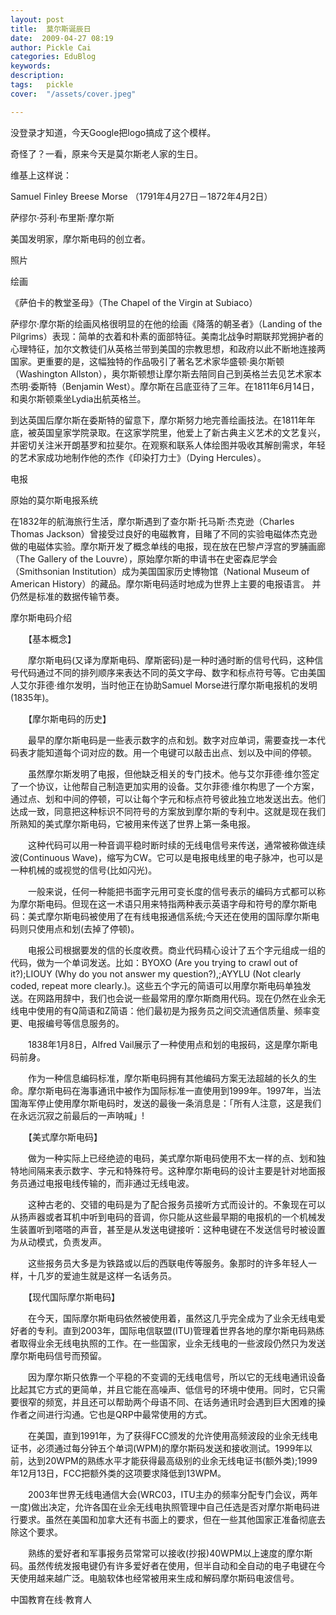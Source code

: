 ```yaml
---
layout: post  
title:  莫尔斯诞辰日  
date:  2009-04-27 08:19  
author: Pickle Cai  
categories: EduBlog  
keywords: 
description:   
tags:	pickle   
cover:  "/assets/cover.jpeg"  

---  
```

    




 

 

没登录才知道，今天Google把logo搞成了这个模样。



奇怪了？一看，原来今天是莫尔斯老人家的生日。 

 

维基上这样说：

 

Samuel Finley Breese Morse （1791年4月27日－1872年4月2日）

萨缪尔·芬利·布里斯·摩尔斯

美国发明家，摩尔斯电码的创立者。

 

照片

 



 

 

绘画





  



《萨伯卡的教堂圣母》（The Chapel of the Virgin at Subiaco）

萨缪尔·摩尔斯的绘画风格很明显的在他的绘画《降落的朝圣者》（Landing of the Pilgrims）表现：简单的衣着和朴素的面部特征。美南北战争时期联邦党拥护者的心理特征，加尔文教徒们从英格兰带到美国的宗教思想，和政府以此不断地连接两国家。更重要的是，这幅独特的作品吸引了著名艺术家华盛顿·奥尔斯顿（Washington Allston），奥尔斯顿想让摩尔斯去陪同自己到英格兰去见艺术家本杰明·委斯特（Benjamin West）。摩尔斯在吕底亚待了三年。在1811年6月14日，和奥尔斯顿乘坐Lydia出航英格兰。



到达英国后摩尔斯在委斯特的留意下，摩尔斯努力地完善绘画技法。在1811年年底，被英国皇家学院录取。在这家学院里，他爱上了新古典主义艺术的文艺复兴，并密切关注米开朗基罗和拉斐尔。在观察和联系人体绘图并吸收其解剖需求，年轻的艺术家成功地制作他的杰作《印染打力士》（Dying Hercules）。



 



电报



 





 



原始的莫尔斯电报系统

 

在1832年的航海旅行生活，摩尔斯遇到了查尔斯·托马斯·杰克逊（Charles Thomas Jackson）曾接受过良好的电磁教育，目睹了不同的实验电磁体杰克逊做的电磁体实验。摩尔斯开发了概念单线的电报，现在放在巴黎卢浮宫的罗脯画廊（The Gallery of the Louvre），原始摩尔斯的申请书在史密森尼学会（Smithsonian Institution）成为美国国家历史博物馆（National Museum of American History）的藏品。摩尔斯电码适时地成为世界上主要的电报语言。 并仍然是标准的数据传输节奏。



 



摩尔斯电码介绍 

　　【基本概念】



　　摩尔斯电码(又译为摩斯电码、摩斯密码)是一种时通时断的信号代码，这种信号代码通过不同的排列顺序来表达不同的英文字母、数字和标点符号等。它由美国人艾尔菲德·维尔发明，当时他正在协助Samuel Morse进行摩尔斯电报机的发明(1835年)。



　　【摩尔斯电码的历史】



　　最早的摩尔斯电码是一些表示数字的点和划。数字对应单词，需要查找一本代码表才能知道每个词对应的数。用一个电键可以敲击出点、划以及中间的停顿。



　　虽然摩尔斯发明了电报，但他缺乏相关的专门技术。他与艾尔菲德·维尔签定了一个协议，让他帮自己制造更加实用的设备。艾尔菲德·维尔构思了一个方案，通过点、划和中间的停顿，可以让每个字元和标点符号彼此独立地发送出去。他们达成一致，同意把这种标识不同符号的方案放到摩尔斯的专利中。这就是现在我们所熟知的美式摩尔斯电码，它被用来传送了世界上第一条电报。



　　这种代码可以用一种音调平稳时断时续的无线电信号来传送，通常被称做连续波(Continuous Wave)，缩写为CW。它可以是电报电线里的电子脉冲，也可以是一种机械的或视觉的信号(比如闪光)。



　　一般来说，任何一种能把书面字元用可变长度的信号表示的编码方式都可以称为摩尔斯电码。但现在这一术语只用来特指两种表示英语字母和符号的摩尔斯电码：美式摩尔斯电码被使用了在有线电报通信系统;今天还在使用的国际摩尔斯电码则只使用点和划(去掉了停顿)。



　　电报公司根据要发的信的长度收费。商业代码精心设计了五个字元组成一组的代码，做为一个单词发送。比如：BYOXO (Are you trying to crawl out of it?);LIOUY (Why do you not answer my question?),;AYYLU (Not clearly coded, repeat more clearly.)。这些五个字元的简语可以用摩尔斯电码单独发送。在网路用辞中，我们也会说一些最常用的摩尔斯商用代码。现在仍然在业余无线电中使用的有Q简语和Z简语：他们最初是为报务员之间交流通信质量、频率变更、电报编号等信息服务的。



　　1838年1月8日，Alfred Vail展示了一种使用点和划的电报码，这是摩尔斯电码前身。



　　作为一种信息编码标准，摩尔斯电码拥有其他编码方案无法超越的长久的生命。摩尔斯电码在海事通讯中被作为国际标准一直使用到1999年。1997年，当法国海军停止使用摩尔斯电码时，发送的最後一条消息是：「所有人注意，这是我们在永远沉寂之前最后的一声呐喊」!



　　【美式摩尔斯电码】



　　做为一种实际上已经绝迹的电码，美式摩尔斯电码使用不太一样的点、划和独特地间隔来表示数字、字元和特殊符号。这种摩尔斯电码的设计主要是针对地面报务员通过电报电线传输的，而非通过无线电波。



　　这种古老的、交错的电码是为了配合报务员接听方式而设计的。不象现在可以从扬声器或者耳机中听到电码的音调，你只能从这些最早期的电报机的一个机械发生装置听到嗒嗒的声音，甚至是从发送电键接听：这种电键在不发送信号时被设置为从动模式，负责发声。



　　这些报务员大多是为铁路或以后的西联电传等服务。象那时的许多年轻人一样，十几岁的爱迪生就是这样一名话务员。



　　【现代国际摩尔斯电码】



　　在今天，国际摩尔斯电码依然被使用着，虽然这几乎完全成为了业余无线电爱好者的专利。直到2003年，国际电信联盟(ITU)管理着世界各地的摩尔斯电码熟练者取得业余无线电执照的工作。在一些国家，业余无线电的一些波段仍然只为发送摩尔斯电码信号而预留。



　　因为摩尔斯只依靠一个平稳的不变调的无线电信号，所以它的无线电通讯设备比起其它方式的更简单，并且它能在高噪声、低信号的环境中使用。同时，它只需要很窄的频宽，并且还可以帮助两个母语不同、在话务通讯时会遇到巨大困难的操作者之间进行沟通。它也是QRP中最常使用的方式。



　　在美国，直到1991年，为了获得FCC颁发的允许使用高频波段的业余无线电证书，必须通过每分钟五个单词(WPM)的摩尔斯码发送和接收测试。1999年以前，达到20WPM的熟练水平才能获得最高级别的业余无线电证书(额外类);1999年12月13日，FCC把额外类的这项要求降低到13WPM。



　　2003年世界无线电通信大会(WRC03，ITU主办的频率分配专门会议，两年一度)做出决定，允许各国在业余无线电执照管理中自己任选是否对摩尔斯电码进行要求。虽然在美国和加拿大还有书面上的要求，但在一些其他国家正准备彻底去除这个要求。



　　熟练的爱好者和军事报务员常常可以接收(抄报)40WPM以上速度的摩尔斯码。虽然传统发报电键仍有许多爱好者在使用，但半自动和全自动的电子电键在今天使用越来越广泛。电脑软体也经常被用来生成和解码摩尔斯码电波信号。



 

		    
 中国教育在线·教育人

